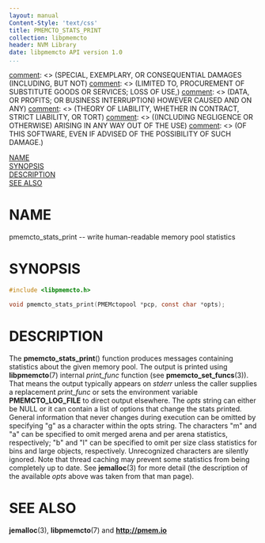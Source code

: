 ```yaml
---
layout: manual
Content-Style: 'text/css'
title: PMEMCTO_STATS_PRINT
collection: libpmemcto
header: NVM Library
date: libpmemcto API version 1.0
...
```


[comment]: <> (Copyright 2017, Intel Corporation)

[comment]: <> (Redistribution and use in source and binary forms, with or without)
[comment]: <> (modification, are permitted provided that the following conditions)
[comment]: <> (are met:)
[comment]: <> (    * Redistributions of source code must retain the above copyright)
[comment]: <> (      notice, this list of conditions and the following disclaimer.)
[comment]: <> (    * Redistributions in binary form must reproduce the above copyright)
[comment]: <> (      notice, this list of conditions and the following disclaimer in)
[comment]: <> (      the documentation and/or other materials provided with the)
[comment]: <> (      distribution.)
[comment]: <> (    * Neither the name of the copyright holder nor the names of its)
[comment]: <> (      contributors may be used to endorse or promote products derived)
[comment]: <> (      from this software without specific prior written permission.)

[comment]: <> (THIS SOFTWARE IS PROVIDED BY THE COPYRIGHT HOLDERS AND CONTRIBUTORS)
[comment]: <> ("AS IS" AND ANY EXPRESS OR IMPLIED WARRANTIES, INCLUDING, BUT NOT)
[comment]: <> (LIMITED TO, THE IMPLIED WARRANTIES OF MERCHANTABILITY AND FITNESS FOR)
[comment]: <> (A PARTICULAR PURPOSE ARE DISCLAIMED. IN NO EVENT SHALL THE COPYRIGHT)
[comment]: <> (OWNER OR CONTRIBUTORS BE LIABLE FOR ANY DIRECT, INDIRECT, INCIDENTAL,)
[comment]: <> (SPECIAL, EXEMPLARY, OR CONSEQUENTIAL DAMAGES (INCLUDING, BUT NOT)
[comment]: <> (LIMITED TO, PROCUREMENT OF SUBSTITUTE GOODS OR SERVICES; LOSS OF USE,)
[comment]: <> (DATA, OR PROFITS; OR BUSINESS INTERRUPTION) HOWEVER CAUSED AND ON ANY)
[comment]: <> (THEORY OF LIABILITY, WHETHER IN CONTRACT, STRICT LIABILITY, OR TORT)
[comment]: <> ((INCLUDING NEGLIGENCE OR OTHERWISE) ARISING IN ANY WAY OUT OF THE USE)
[comment]: <> (OF THIS SOFTWARE, EVEN IF ADVISED OF THE POSSIBILITY OF SUCH DAMAGE.)

[comment]: <> (pmemcto_stats_print.3 -- man page for libpmemcto)

[NAME](#name)<br />
[SYNOPSIS](#synopsis)<br />
[DESCRIPTION](#description)<br />
[SEE ALSO](#see-also)<br />


# NAME #

pmemcto_stats_print -- write human-readable memory pool statistics


# SYNOPSIS #

```c
#include <libpmemcto.h>

void pmemcto_stats_print(PMEMctopool *pcp, const char *opts);

```


# DESCRIPTION #

The **pmemcto_stats_print**() function produces messages containing statistics
about the given memory pool.  The output is printed using **libpmemcto**(7)
internal *print_func* function (see **pmemcto_set_funcs**(3)).  That means
the output typically appears on *stderr* unless the caller supplies
a replacement *print_func* or sets the environment variable
**PMEMCTO_LOG_FILE** to direct output elsewhere.  The *opts* string can either
be NULL or it can contain a list of options that change the stats printed.
General information that never changes during execution can be omitted
by specifying "g" as a character within the opts string.  The characters
"m" and "a" can be specified to omit merged arena and per arena statistics,
respectively; "b" and "l" can be specified to omit per size class statistics
for bins and large objects, respectively.  Unrecognized characters are silently
ignored.  Note that thread caching may prevent some statistics from being
completely up to date.
See **jemalloc**(3) for more detail (the description of the available *opts*
above was taken from that man page).


# SEE ALSO #

**jemalloc**(3), **libpmemcto**(7) and **<http://pmem.io>**
